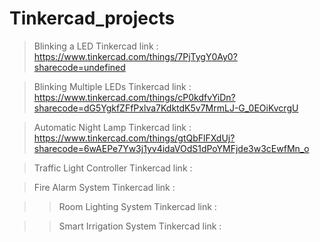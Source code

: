 # Tinkercad_projects
> Blinking a LED
> Tinkercad link : https://www.tinkercad.com/things/7PjTygY0Ay0?sharecode=undefined

> Blinking Multiple LEDs
> Tinkercad link : https://www.tinkercad.com/things/cP0kdfvYiDn?sharecode=dG5YgkfZFfPxlva7KdktdK5v7MrmLJ-G_0EOiKvcrgU

> Automatic Night Lamp
> Tinkercad link : https://www.tinkercad.com/things/gtQbFlFXdUj?sharecode=6wAEPe7Yw3j1yv4idaVOdS1dPoYMFjde3w3cEwfMn_o

> Traffic Light Controller
> Tinkercad link :

> Fire Alarm System
> Tinkercad link :

>> Room Lighting System
>> Tinkercad link :

>> Smart Irrigation System
>>  Tinkercad link :

